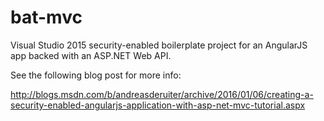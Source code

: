 # bat-mvc
Visual Studio 2015 security-enabled boilerplate project for an AngularJS app backed with an ASP.NET Web API.

See the following blog post for more info:

http://blogs.msdn.com/b/andreasderuiter/archive/2016/01/06/creating-a-security-enabled-angularjs-application-with-asp-net-mvc-tutorial.aspx
